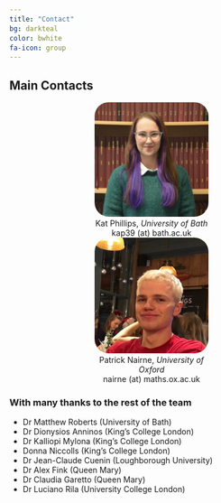 ```yaml
---
title: "Contact"
bg: darkteal
color: bwhite
fa-icon: group
---
```


## Main Contacts

<div class="row" style="margin: auto ">
    <div class="column" style="width:40%; text-align:center; margin:0 auto">
        <img src="img/Kat.png" alt="Image of Kat" width="250" style="border-radius:25px"> <br>
         Kat Phillips, <i> University of Bath</i> <br>
        kap39 (at) bath.ac.uk
    </div>
    <div class = "column" style="width:40%; text-align: center; margin:0 auto">
        <img src="img/Patrick.jpg" alt = "Image of Patrick" width="250" style="border-radius:25px"> <br>
        Patrick Nairne, <i> University of Oxford</i> <br>
        nairne (at) maths.ox.ac.uk
    </div>
</div>




###  With many thanks to the rest of the  team 
* Dr Matthew Roberts (University of Bath)
* Dr Dionysios Anninos (King’s College London)
* Dr Kalliopi Mylona (King’s College London)
* Donna Niccolls (King’s College London)
* Dr Jean-Claude Cuenin (Loughborough University)
* Dr Alex Fink (Queen Mary)
* Dr Claudia Garetto (Queen Mary)
* Dr Luciano Rila (University College London)

